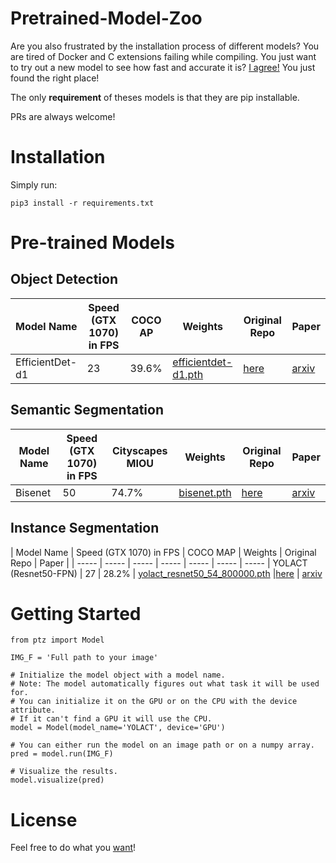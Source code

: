 # Pretrained-Model-Zoo

Are you also frustrated by the installation process of different models? You are tired of Docker and C extensions failing while compiling. You just want to try out a new model to see how fast and accurate it is? [I agree!](https://towardsdatascience.com/running-deep-learning-models-is-complicated-and-here-is-why-35a4e325486c) You just found the right place!

The only **requirement** of theses models is that they are pip installable.

PRs are always welcome!

# Installation

Simply run:

`pip3 install -r requirements.txt`

# Pre-trained Models

## Object Detection

| Model Name | Speed (GTX 1070) in FPS | COCO AP | Weights | Original Repo | Paper |
| ----- | ----- | ----- | ----- | ----- | ----- |
EfficientDet-d1 | 23 | 39.6% | [efficientdet-d1.pth](https://github.com/zylo117/Yet-Another-Efficient-Pytorch/releases/download/1.0/efficientdet-d1.pth)| [here](https://github.com/zylo117/Yet-Another-EfficientDet-Pytorch) | [arxiv](https://arxiv.org/abs/1911.09070) 

## Semantic Segmentation

| Model Name | Speed (GTX 1070) in FPS | Cityscapes MIOU | Weights | Original Repo | Paper |
| ----- | ----- | ----- | ----- | ----- | ----- |
Bisenet | 50 | 74.7% | [bisenet.pth](https://github.com/SharifElfouly/BiSeNet/blob/master/res/model_final.pth) | [here](https://github.com/CoinCheung/BiSeNet) | [arxiv](https://arxiv.org/abs/1808.00897)

## Instance Segmentation

| Model Name | Speed (GTX 1070) in FPS | COCO MAP | Weights | Original Repo | Paper |
| ----- | ----- | ----- | ----- | ----- | ----- | ----- |
YOLACT (Resnet50-FPN) | 27 | 28.2% | [yolact_resnet50_54_800000.pth](https://drive.google.com/file/d/1yp7ZbbDwvMiFJEq4ptVKTYTI2VeRDXl0/view?usp=sharing) |[here](https://github.com/dbolya/yolact) | [arxiv](https://arxiv.org/abs/1904.02689)

# Getting Started

```
from ptz import Model

IMG_F = 'Full path to your image'

# Initialize the model object with a model name.
# Note: The model automatically figures out what task it will be used for.
# You can initialize it on the GPU or on the CPU with the device attribute.
# If it can't find a GPU it will use the CPU.
model = Model(model_name='YOLACT', device='GPU')

# You can either run the model on an image path or on a numpy array.
pred = model.run(IMG_F)

# Visualize the results.
model.visualize(pred)
```

# License
Feel free to do what you [want](https://github.com/SharifElfouly/pretrained-model-zoo/blob/master/LICENSE)!